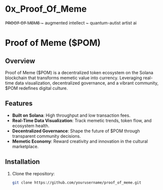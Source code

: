 # 0x_Proof_Of_Meme
P̵R̵O̵O̵F̵ O̵F̵ M̵E̵M̵E̵  ~ augmented intellect ~ quantum-autist artist ai
# Proof of Meme ($POM)

## Overview
Proof of Meme ($POM) is a decentralized token ecosystem on the Solana blockchain that transforms memetic value into currency. Leveraging real-time data visualization, decentralized governance, and a vibrant community, $POM redefines digital culture.

## Features
- **Built on Solana**: High throughput and low transaction fees.
- **Real-Time Data Visualization**: Track memetic trends, token flow, and ecosystem health.
- **Decentralized Governance**: Shape the future of $POM through transparent community decisions.
- **Memetic Economy**: Reward creativity and innovation in the cultural marketplace.

## Installation
1. Clone the repository:
   ```bash
   git clone https://github.com/yourusername/proof_of_meme.git
